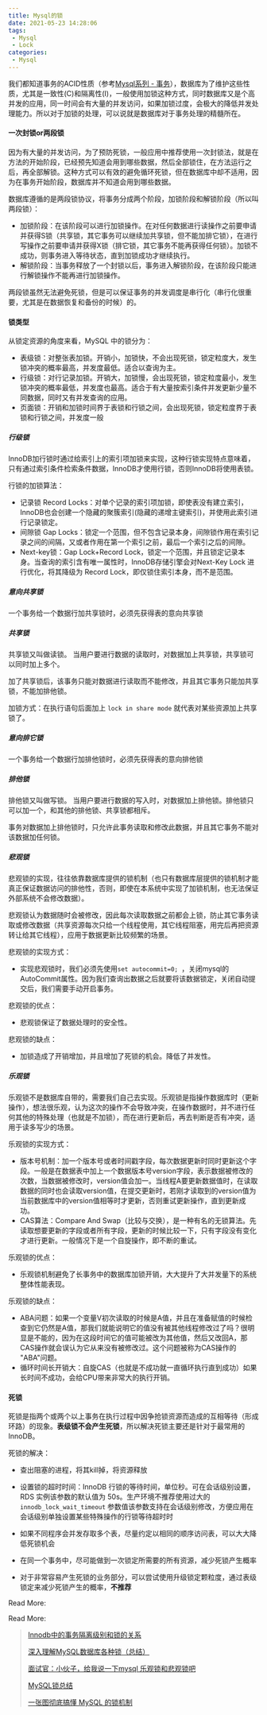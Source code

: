 ```yaml
---
title: Mysql的锁
date: 2021-05-23 14:28:06
tags:
 - Mysql
 - Lock
categories:
 - Mysql
---
```


我们都知道事务的ACID性质（参考[Mysql系列 - 事务](https://runnerliu.github.io/2017/08/28/mysqltransaction/)），数据库为了维护这些性质，尤其是一致性(C)和隔离性(I)，一般使用加锁这种方式，同时数据库又是个高并发的应用，同一时间会有大量的并发访问，如果加锁过度，会极大的降低并发处理能力。所以对于加锁的处理，可以说就是数据库对于事务处理的精髓所在。

#### 一次封锁or两段锁

因为有大量的并发访问，为了预防死锁，一般应用中推荐使用一次封锁法，就是在方法的开始阶段，已经预先知道会用到哪些数据，然后全部锁住，在方法运行之后，再全部解锁。这种方式可以有效的避免循环死锁，但在数据库中却不适用，因为在事务开始阶段，数据库并不知道会用到哪些数据。

数据库遵循的是两段锁协议，将事务分成两个阶段，加锁阶段和解锁阶段（所以叫两段锁）：

- 加锁阶段：在该阶段可以进行加锁操作。在对任何数据进行读操作之前要申请并获得S锁（共享锁，其它事务可以继续加共享锁，但不能加排它锁），在进行写操作之前要申请并获得X锁（排它锁，其它事务不能再获得任何锁）。加锁不成功，则事务进入等待状态，直到加锁成功才继续执行。
- 解锁阶段：当事务释放了一个封锁以后，事务进入解锁阶段，在该阶段只能进行解锁操作不能再进行加锁操作。

两段锁虽然无法避免死锁，但是可以保证事务的并发调度是串行化（串行化很重要，尤其是在数据恢复和备份的时候）的。

#### 锁类型

从锁定资源的角度来看，MySQL 中的锁分为：

- 表级锁：对整张表加锁。开销小，加锁快，不会出现死锁，锁定粒度大，发生锁冲突的概率最高，并发度最低。适合以查询为主。
- 行级锁：对行记录加锁。开销大，加锁慢，会出现死锁，锁定粒度最小，发生锁冲突的概率最低，并发度也最高。适合于有大量按索引条件并发更新少量不同数据，同时又有并发查询的应用。
- 页面锁：开销和加锁时间界于表锁和行锁之间，会出现死锁，锁定粒度界于表锁和行锁之间，并发度一般

##### 行级锁

InnoDB加行锁时通过给索引上的索引项加锁来实现，这种行锁实现特点意味着，只有通过索引条件检索条件数据，InnoDB才使用行锁，否则InnoDB将使用表锁。

行锁的加锁算法：

- 记录锁 Record Locks：对单个记录的索引项加锁，即使表没有建立索引，InnoDB也会创建一个隐藏的聚簇索引(隐藏的递增主键索引)，并使用此索引进行记录锁定。
- 间隙锁 Gap Locks：锁定一个范围，但不包含记录本身，间隙锁作用在索引记录之间的间隔，又或者作用在第一个索引之前，最后一个索引之后的间隙。
- Next-key锁：Gap Lock+Record Lock，锁定一个范围，并且锁定记录本身。当查询的索引含有唯一属性时，InnoDB存储引擎会对Next-Key Lock 进行优化，将其降级为 Record Lock，即仅锁住索引本身，而不是范围。

##### 意向共享锁

一个事务给一个数据行加共享锁时，必须先获得表的意向共享锁

##### 共享锁

共享锁又叫做读锁。 当用户要进行数据的读取时，对数据加上共享锁，共享锁可以同时加上多个。

加了共享锁后，该事务只能对数据进行读取而不能修改，并且其它事务只能加共享锁，不能加排他锁。

加锁方式：在执行语句后面加上 `lock in share mode` 就代表对某些资源加上共享锁了。

##### 意向排它锁

一个事务给一个数据行加排他锁时，必须先获得表的意向排他锁

##### 排他锁

排他锁又叫做写锁。 当用户要进行数据的写入时，对数据加上排他锁。排他锁只可以加一个，和其他的排他锁、共享锁都相斥。

事务对数据加上排他锁时，只允许此事务读取和修改此数据，并且其它事务不能对该数据加任何锁。

##### 悲观锁

悲观锁的实现，往往依靠数据库提供的锁机制（也只有数据库层提供的锁机制才能真正保证数据访问的排他性，否则，即使在本系统中实现了加锁机制，也无法保证外部系统不会修改数据）。

悲观锁认为数据随时会被修改，因此每次读取数据之前都会上锁，防止其它事务读取或修改数据（共享资源每次只给一个线程使用，其它线程阻塞，用完后再把资源转让给其它线程），应用于数据更新比较频繁的场景。

悲观锁的实现方式：

- 实现悲观锁时，我们必须先使用`set autocommit=0; `，关闭mysql的AutoCommit属性。因为我们查询出数据之后就要将该数据锁定，关闭自动提交后，我们需要手动开启事务。

悲观锁的优点：

- 悲观锁保证了数据处理时的安全性。

悲观锁的缺点：

- 加锁造成了开销增加，并且增加了死锁的机会。降低了并发性。

##### 乐观锁

乐观锁不是数据库自带的，需要我们自己去实现。乐观锁是指操作数据库时（更新操作），想法很乐观，认为这次的操作不会导致冲突，在操作数据时，并不进行任何其他的特殊处理（也就是不加锁），而在进行更新后，再去判断是否有冲突，适用于读多写少的场景。

乐观锁的实现方式：

- 版本号机制：加一个版本号或者时间戳字段，每次数据更新时同时更新这个字段。一般是在数据表中加上一个数据版本号version字段，表示数据被修改的次数，当数据被修改时，version值会加一。当线程A要更新数据值时，在读取数据的同时也会读取version值，在提交更新时，若刚才读取到的version值为当前数据库中的version值相等时才更新，否则重试更新操作，直到更新成功。
- CAS算法：Compare And Swap（比较与交换），是一种有名的无锁算法。先读取想要更新的字段或者所有字段，更新的时候比较一下，只有字段没有变化才进行更新。一般情况下是一个自旋操作，即不断的重试。

乐观锁的优点：

- 乐观锁机制避免了长事务中的数据库加锁开销，大大提升了大并发量下的系统整体性能表现。

乐观锁的缺点：

- ABA问题：如果一个变量V初次读取的时候是A值，并且在准备赋值的时候检查到它仍然是A值，那我们就能说明它的值没有被其他线程修改过了吗？很明显是不能的，因为在这段时间它的值可能被改为其他值，然后又改回A，那CAS操作就会误认为它从来没有被修改过。这个问题被称为CAS操作的 "ABA"问题。
- 循环时间长开销大：自旋CAS（也就是不成功就一直循环执行直到成功）如果长时间不成功，会给CPU带来非常大的执行开销。

#### 死锁

死锁是指两个或两个以上事务在执行过程中因争抢锁资源而造成的互相等待（形成环路）的现象。**表级锁不会产生死锁**，所以解决死锁主要还是针对于最常用的InnoDB。

死锁的解决：

- 查出阻塞的进程，将其kill掉，将资源释放

- 设置锁的超时时间：InnoDB 行锁的等待时间，单位秒。可在会话级别设置，RDS 实例该参数的默认值为 50s。生产环境不推荐使用过大的 `innodb_lock_wait_timeout` 参数值该参数支持在会话级别修改，方便应用在会话级别单独设置某些特殊操作的行锁等待超时时

- 如果不同程序会并发存取多个表，尽量约定以相同的顺序访问表，可以大大降低死锁机会

- 在同一个事务中，尽可能做到一次锁定所需要的所有资源，减少死锁产生概率

- 对于非常容易产生死锁的业务部分，可以尝试使用升级锁定颗粒度，通过表级锁定来减少死锁产生的概率，**不推荐**



Read More:









Read More:

> [Innodb中的事务隔离级别和锁的关系](https://tech.meituan.com/2014/08/20/innodb-lock.html)
>
> [深入理解MySQL数据库各种锁（总结）](https://www.jianshu.com/p/4f2311f38040)
>
> [面试官：小伙子，给我说一下mysql 乐观锁和悲观锁吧](https://segmentfault.com/a/1190000022839728)
>
> [MySQL锁总结](https://zhuanlan.zhihu.com/p/29150809)
>
> [一张图彻底搞懂 MySQL 的锁机制](https://learnku.com/articles/39212?order_by=vote_count&)